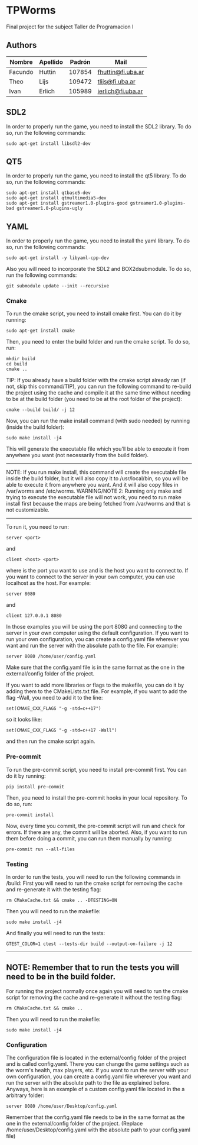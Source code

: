 # TPWorms
Final project for the subject Taller de Programacion I

## Authors
| Nombre | Apellido | Padrón | Mail                |
| ------ | -------- | ------ | ------------------- |
| Facundo  | Huttin | 107854 | fhuttin@fi.uba.ar |
| Theo | Lijs | 109472 | tlijs@fi.uba.ar |
| Ivan | Erlich | 105989 | ierlich@fi.uba.ar |

## SDL2
In order to properly run the game, you need to install the SDL2 library. To do so, run the following commands:
```
sudo apt-get install libsdl2-dev
```

## QT5
In order to properly run the game, you need to install the qt5 library. To do so, run the following commands:
```
sudo apt-get install qtbase5-dev
sudo apt-get install qtmultimedia5-dev
sudo apt-get install gstreamer1.0-plugins-good gstreamer1.0-plugins-bad gstreamer1.0-plugins-ugly
```

## YAML
In order to properly run the game, you need to install the yaml library. To do so, run the following commands:
```
sudo apt-get install -y libyaml-cpp-dev
```

Also you will need to incorporate the SDL2 and BOX2dsubmodule. To do so, run the following commands:
```
git submodule update --init --recursive
```


### Cmake
To run the cmake script, you need to install cmake first. You can do it by running:
```
sudo apt-get install cmake
```
Then, you need to enter the build folder and run the cmake script. To do so, run:
```
mkdir build
cd build
cmake ..
```
TIP: If you already have a build folder with the cmake script already ran (if not, skip this command/TIP), you can run the 
following command to re-build the project using the cache and compile it at the same time without
needing to be at the build folder (you need to be at the root folder of the project):
```
cmake --build build/ -j 12
```
Now, you can run the make install command (with sudo needed) by running (inside the build folder):
```
sudo make install -j4
```
This will generate the executable file which you'll be able to execute it from anywhere you want (not necessarily from the build folder).


-----------------
NOTE: If you run make install, this command will create the executable file inside the build folder, but it will also copy it to /usr/local/bin, so you will be able to execute it from anywhere you want. And it will also copy files in /var/worms and /etc/worms.
WARNING/NOTE 2: Running only make and trying to execute the executable file will not work, you need to run make install first because the maps are being fetched from /var/worms and that is not customizable.

-----------------

To run it, you need to run:
```
server <port>
```
and
```
client <host> <port>
```
where <port> is the port you want to use and <host> is the host you want to connect to. If you want to connect to the server in your own computer, you can use localhost as the host. For example:
```
server 8080
```
and
```
client 127.0.0.1 8080
```
In those examples you will be using the port 8080 and connecting to the server in your own computer using the default configuration.
If you want to run your own configuration, you can create a config.yaml file wherever you want and run the server with the absolute path to the file. For example:
```
server 8080 /home/user/config.yaml
```
Make sure that the config.yaml file is in the same format as the one in the external/config folder of the project.

If you want to add more libraries or flags to the makefile, you can do it by adding them to the CMakeLists.txt file. For example, if you want to add the flag -Wall, you need to add it to the line:
```
set(CMAKE_CXX_FLAGS "-g -std=c++17")
```
so it looks like:
```
set(CMAKE_CXX_FLAGS "-g -std=c++17 -Wall")
```
and then run the cmake script again.



### Pre-commit
To run the pre-commit script, you need to install pre-commit first. You can do it by running:
```
pip install pre-commit
```
Then, you need to install the pre-commit hooks in your local repository. To do so, run:
```
pre-commit install
```
Now, every time you commit, the pre-commit script will run and check for errors. If there are any, the commit will be aborted.
Also, if you want to run them before doing a commit, you can run them manually by running:
```
pre-commit run --all-files
```


### Testing
In order to run the tests, you will need to run the following commands in /build:
First you will need to run the cmake script for removing the cache and re-generate it with the testing flag:
```
rm CMakeCache.txt && cmake .. -DTESTING=ON
```
Then you will need to run the makefile:
```
sudo make install -j4
```
And finally you will need to run the tests:
```
GTEST_COLOR=1 ctest --tests-dir build --output-on-failure -j 12
```
-----------------
NOTE: Remember that to run the tests you will need to be in the build folder.
-----------------

For running the project normally once again you will need to run the cmake script for removing the cache and re-generate it without the testing flag:
```
rm CMakeCache.txt && cmake ..
```
Then you will need to run the makefile:
```
sudo make install -j4
```

### Configuration

The configuration file is located in the external/config folder of the project and is called config.yaml.
There you can change the game settings such as the worm's health, max players, etc.
If you want to run the server with your own configuration, you can create a config.yaml file wherever you want and run the server with the absolute path to the file as explained before. Anyways, here is an example of a custom config.yaml file located in the a arbitrary folder:
```
server 8080 /home/user/Desktop/config.yaml
```
Remember that the config.yaml file needs to be in the same format as the one in the external/config folder of the project.
(Replace /home/user/Desktop/config.yaml with the absolute path to your config.yaml file)
